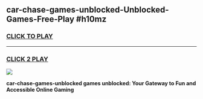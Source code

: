 
## car-chase-games-unblocked-Unblocked-Games-Free-Play #h10mz
<h3>
<a href="https://us.freeplayer.one?title=car-chase-games-unblocked&ref=9M">CLICK TO PLAY</a></h3>
<hr>

<h3>
<a href="https://us.freeplayer.one?title=car-chase-games-unblocked&ref=9M">CLICK 2 PLAY</a>
  
</h3>

<a href="https://us.freeplayer.one?title=car-chase-games-unblocked&ref=9M"><img src="https://clearcache.store/games.png"></a>


**car-chase-games-unblocked games unblocked: Your Gateway to Fun and Accessible Online Gaming**
